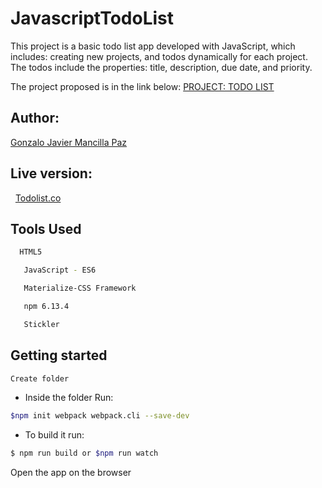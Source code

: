 # JavascriptTodoList

This project is a basic todo list app developed with JavaScript, which includes: creating new projects, and todos dynamically for each project. The todos include the properties: title, description, due date, and priority.

The project proposed is in the link below:
<a href="https://www.theodinproject.com/courses/javascript/lessons/todo-list">PROJECT: TODO LIST</a>

## Author:
<a href="https://github.com/gonjavi/">Gonzalo Javier Mancilla Paz</a> 
<h2>Live version:</h2> 
<a href="https://cdn.statically.io/gh/gonjavi/JavascriptTodoList/ca7abbdb8c3943022f4f7b8abfa96c4bf7703dec/dist/index.html?group1=Not+urgent">Todolist.co</a>

## Tools Used
```bash
  HTML5
 ```
 ```bash
   JavaScript - ES6
 ```
  ```bash
   Materialize-CSS Framework
 ```
  ```bash
   npm 6.13.4
 ```
  ```bash
   Stickler
```

  

## Getting started
```bash
Create folder
```
* Inside the folder Run:
```bash
$npm init webpack webpack.cli --save-dev
```
* To build it run:
```bash
$ npm run build or $npm run watch
```
Open the app on the browser
